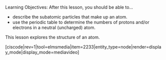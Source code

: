 Learning Objectives: After this lesson, you should be able to…

*   describe the subatomic particles that make up an atom.
*   use the periodic table to determine the numbers of protons and/or electrons in a neutral (uncharged) atom.

This lesson explores the structure of an atom.

[ciscode|rev=1|tool=elmsmedia|item=2233|entity_type=node|render=display_mode|display_mode=mediavideo]
